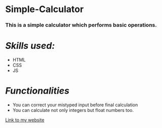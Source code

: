 # Simple-Calculator
### This is a simple calculator which performs basic operations.
# *Skills used:*
* HTML
* CSS
* JS
# *Functionalities*
* You can correct your mistyped input before final calculation
* You can calculate not only integers but float numbers too.

[Link to my website](https://trapq3du-photography-site.netlify.app/ "Simple Calculator")
